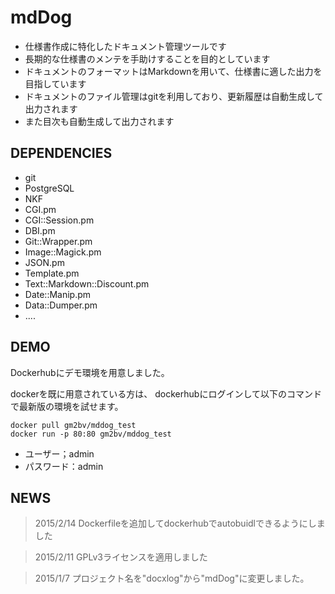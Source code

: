 # mdDog


- 仕様書作成に特化したドキュメント管理ツールです
- 長期的な仕様書のメンテを手助けすることを目的としています
- ドキュメントのフォーマットはMarkdownを用いて、仕様書に適した出力を目指しています
- ドキュメントのファイル管理はgitを利用しており、更新履歴は自動生成して出力されます
- また目次も自動生成して出力されます


## DEPENDENCIES

- git
- PostgreSQL
- NKF
- CGI.pm
- CGI::Session.pm
- DBI.pm
- Git::Wrapper.pm
- Image::Magick.pm
- JSON.pm
- Template.pm
- Text::Markdown::Discount.pm
- Date::Manip.pm
- Data::Dumper.pm
- ....


## DEMO

Dockerhubにデモ環境を用意しました。

dockerを既に用意されている方は、
dockerhubにログインして以下のコマンドで最新版の環境を試せます。

````
docker pull gm2bv/mddog_test
docker run -p 80:80 gm2bv/mddog_test
````
- ユーザー；admin
- パスワード：admin


## NEWS

> 2015/2/14 Dockerfileを追加してdockerhubでautobuidlできるようにしました

> 2015/2/11 GPLv3ライセンスを適用しました

> 2015/1/7 プロジェクト名を"docxlog"から"mdDog"に変更しました。
